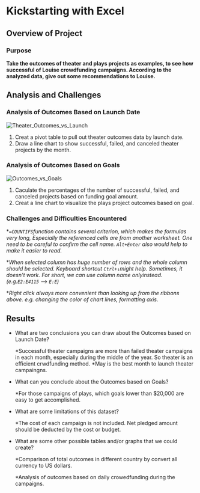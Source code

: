 # Kickstarting with Excel

## Overview of Project
### Purpose
**Take the outcomes of theater and plays projects as examples, to see how successful of Louise crowdfunding campaigns. According to the analyzed data, give out some recommendations to Louise.**

## Analysis and Challenges

### Analysis of Outcomes Based on Launch Date
![Theater_Outcomes_vs_Launch](https://user-images.githubusercontent.com/105877888/170613303-fd4a268e-82a7-456b-957d-9fdf818dda9c.png)

1. Creat a pivot table to pull out theater outcomes data by launch date. 
2. Draw a line chart to show successful, failed, and canceled theater projects by the month. 

### Analysis of Outcomes Based on Goals

![Outcomes_vs_Goals](https://user-images.githubusercontent.com/105877888/170613321-69eb0743-9c3d-4358-9f5d-ad8906956322.png)

1. Caculate the percentages of the number of successful, failed, and canceled projects based on funding goal amount.
2. Creat a line chart to visualize the plays project outcomes based on goal. 

### Challenges and Difficulties Encountered

 *_```=COUNTIFS```function contains several criterion, which makes the formulas very long, Especially the referenced cells are from another worksheet. One need to be careful to confirm the cell name. ```Alt+Enter``` also would help to make it easier to read._

 *_When selected column has huge number of rows and the whole column should be selected. Keyboard shortcut ```Ctrl+↓```might help. Sometimes, it doesn't work. For short, we can use column name onlyinstead. (e.g.```E2:E4115``` --> ```E:E```)_

 *_Right click always more convenient than looking up from the ribbons above. e.g. changing the color of chart lines, formatting axis._

## Results

- What are two conclusions you can draw about the Outcomes based on Launch Date?

  *Successful theater campaigns are more than failed theater campaigns in each month, especially during the middle of the year. 
   So theater is an efficient crwdfunding method. 
  *May is the best month to launch theater campaingns. 
  
- What can you conclude about the Outcomes based on Goals?
  
  *For those campaigns of plays, which goals lower than $20,000 are easy to get accomplished.
  
- What are some limitations of this dataset?
  
  *The cost of each campaign is not included. Net pledged amount should be deducted by the cost or budget.

- What are some other possible tables and/or graphs that we could create?
  
  *Comparison of total outcomes in different country by convert all currency to US dollar```$```.
  
  *Analysis of outcomes based on daily crowedfunding during the campaigns.
